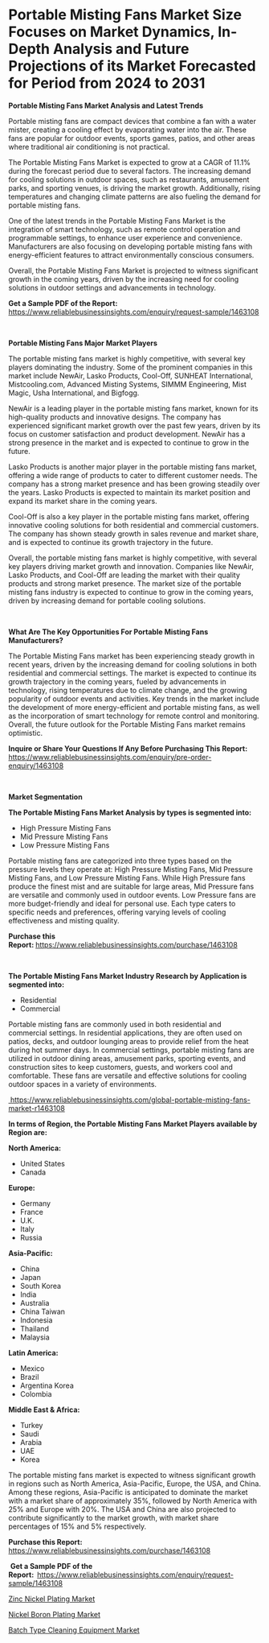 <p><h1>Portable Misting Fans Market Size Focuses on Market Dynamics, In-Depth Analysis and Future Projections of its Market Forecasted for Period from 2024 to 2031</h1></p><p><strong>Portable Misting Fans Market Analysis and Latest Trends</strong></p>
<p><p>Portable misting fans are compact devices that combine a fan with a water mister, creating a cooling effect by evaporating water into the air. These fans are popular for outdoor events, sports games, patios, and other areas where traditional air conditioning is not practical.</p><p>The Portable Misting Fans Market is expected to grow at a CAGR of 11.1% during the forecast period due to several factors. The increasing demand for cooling solutions in outdoor spaces, such as restaurants, amusement parks, and sporting venues, is driving the market growth. Additionally, rising temperatures and changing climate patterns are also fueling the demand for portable misting fans.</p><p>One of the latest trends in the Portable Misting Fans Market is the integration of smart technology, such as remote control operation and programmable settings, to enhance user experience and convenience. Manufacturers are also focusing on developing portable misting fans with energy-efficient features to attract environmentally conscious consumers.</p><p>Overall, the Portable Misting Fans Market is projected to witness significant growth in the coming years, driven by the increasing need for cooling solutions in outdoor settings and advancements in technology.</p></p>
<p><strong>Get a Sample PDF of the Report:&nbsp;</strong> <a href="https://www.reliablebusinessinsights.com/enquiry/request-sample/1463108">https://www.reliablebusinessinsights.com/enquiry/request-sample/1463108</a></p>
<p>&nbsp;</p>
<p><strong>Portable Misting Fans Major Market Players</strong></p>
<p><p>The portable misting fans market is highly competitive, with several key players dominating the industry. Some of the prominent companies in this market include NewAir, Lasko Products, Cool-Off, SUNHEAT International, Mistcooling.com, Advanced Misting Systems, SIMMM Engineering, Mist Magic, Usha International, and Bigfogg.</p><p>NewAir is a leading player in the portable misting fans market, known for its high-quality products and innovative designs. The company has experienced significant market growth over the past few years, driven by its focus on customer satisfaction and product development. NewAir has a strong presence in the market and is expected to continue to grow in the future.</p><p>Lasko Products is another major player in the portable misting fans market, offering a wide range of products to cater to different customer needs. The company has a strong market presence and has been growing steadily over the years. Lasko Products is expected to maintain its market position and expand its market share in the coming years.</p><p>Cool-Off is also a key player in the portable misting fans market, offering innovative cooling solutions for both residential and commercial customers. The company has shown steady growth in sales revenue and market share, and is expected to continue its growth trajectory in the future.</p><p>Overall, the portable misting fans market is highly competitive, with several key players driving market growth and innovation. Companies like NewAir, Lasko Products, and Cool-Off are leading the market with their quality products and strong market presence. The market size of the portable misting fans industry is expected to continue to grow in the coming years, driven by increasing demand for portable cooling solutions.</p></p>
<p>&nbsp;</p>
<p><strong>What Are The Key Opportunities For Portable Misting Fans Manufacturers?</strong></p>
<p><p>The Portable Misting Fans market has been experiencing steady growth in recent years, driven by the increasing demand for cooling solutions in both residential and commercial settings. The market is expected to continue its growth trajectory in the coming years, fueled by advancements in technology, rising temperatures due to climate change, and the growing popularity of outdoor events and activities. Key trends in the market include the development of more energy-efficient and portable misting fans, as well as the incorporation of smart technology for remote control and monitoring. Overall, the future outlook for the Portable Misting Fans market remains optimistic.</p></p>
<p><strong>Inquire or Share Your Questions If Any Before Purchasing This Report:</strong> <a href="https://www.reliablebusinessinsights.com/enquiry/pre-order-enquiry/1463108">https://www.reliablebusinessinsights.com/enquiry/pre-order-enquiry/1463108</a></p>
<p>&nbsp;</p>
<p><strong>Market Segmentation</strong></p>
<p><strong>The Portable Misting Fans Market Analysis by types is segmented into:</strong></p>
<p><ul><li>High Pressure Misting Fans</li><li>Mid Pressure Misting Fans</li><li>Low Pressure Misting Fans</li></ul></p>
<p><p>Portable misting fans are categorized into three types based on the pressure levels they operate at: High Pressure Misting Fans, Mid Pressure Misting Fans, and Low Pressure Misting Fans. While High Pressure fans produce the finest mist and are suitable for large areas, Mid Pressure fans are versatile and commonly used in outdoor events. Low Pressure fans are more budget-friendly and ideal for personal use. Each type caters to specific needs and preferences, offering varying levels of cooling effectiveness and misting quality.</p></p>
<p><strong>Purchase this Report:&nbsp;</strong><a href="https://www.reliablebusinessinsights.com/purchase/1463108">https://www.reliablebusinessinsights.com/purchase/1463108</a></p>
<p>&nbsp;</p>
<p><strong>The Portable Misting Fans Market Industry Research by Application is segmented into:</strong></p>
<p><ul><li>Residential</li><li>Commercial</li></ul></p>
<p><p>Portable misting fans are commonly used in both residential and commercial settings. In residential applications, they are often used on patios, decks, and outdoor lounging areas to provide relief from the heat during hot summer days. In commercial settings, portable misting fans are utilized in outdoor dining areas, amusement parks, sporting events, and construction sites to keep customers, guests, and workers cool and comfortable. These fans are versatile and effective solutions for cooling outdoor spaces in a variety of environments.</p></p>
<p><a href="https://www.reliablebusinessinsights.com/global-portable-misting-fans-market-r1463108">&nbsp;https://www.reliablebusinessinsights.com/global-portable-misting-fans-market-r1463108</a></p>
<p><strong>In terms of Region, the Portable Misting Fans Market Players available by Region are:</strong></p>
<p>
    <p> <strong> North America: </strong>
        <ul>
            <li>United States</li>
            <li>Canada</li>
        </ul>
        </p> 
    <p> <strong> Europe: </strong>
        <ul>
            <li>Germany</li>
            <li>France</li>
            <li>U.K.</li>
            <li>Italy</li>
            <li>Russia</li>
        </ul>
        </p> 
    <p> <strong> Asia-Pacific: </strong>
        <ul>
            <li>China</li>
            <li>Japan</li>
            <li>South Korea</li>
            <li>India</li>
            <li>Australia</li>
            <li>China Taiwan</li>
            <li>Indonesia</li>
            <li>Thailand</li>
            <li>Malaysia</li>
        </ul>
        </p> 
    <p> <strong> Latin America: </strong>
        <ul>
            <li>Mexico</li>
            <li>Brazil</li>
            <li>Argentina Korea</li>
            <li>Colombia</li>
        </ul>
        </p> 
    <p> <strong> Middle East & Africa: </strong>
        <ul>
            <li>Turkey</li>
            <li>Saudi</li>
            <li>Arabia</li>
            <li>UAE</li>
            <li>Korea</li>
        </ul>
    </p>
    </p>
<p><p>The portable misting fans market is expected to witness significant growth in regions such as North America, Asia-Pacific, Europe, the USA, and China. Among these regions, Asia-Pacific is anticipated to dominate the market with a market share of approximately 35%, followed by North America with 25% and Europe with 20%. The USA and China are also projected to contribute significantly to the market growth, with market share percentages of 15% and 5% respectively.</p></p>
<p><strong>Purchase this Report: </strong><a href="https://www.reliablebusinessinsights.com/purchase/1463108">https://www.reliablebusinessinsights.com/purchase/1463108</a></p>
<p>&nbsp;<strong>Get a Sample PDF of the Report:&nbsp;&nbsp;</strong><a href="https://www.reliablebusinessinsights.com/enquiry/request-sample/1463108">https://www.reliablebusinessinsights.com/enquiry/request-sample/1463108</a></p>
<p><strong></strong></p>
<p><p><a href="https://github.com/ValentineMike02/Market-Research-Report-List-1/blob/main/zinc-nickel-plating-market.md">Zinc Nickel Plating Market</a></p><p><a href="https://github.com/staberhelen84/Market-Research-Report-List-1/blob/main/nickel-boron-plating-market.md">Nickel Boron Plating Market</a></p><p><a href="https://github.com/trameciabutler45/Market-Research-Report-List-1/blob/main/batch-type-cleaning-equipment-market.md">Batch Type Cleaning Equipment Market</a></p></p>